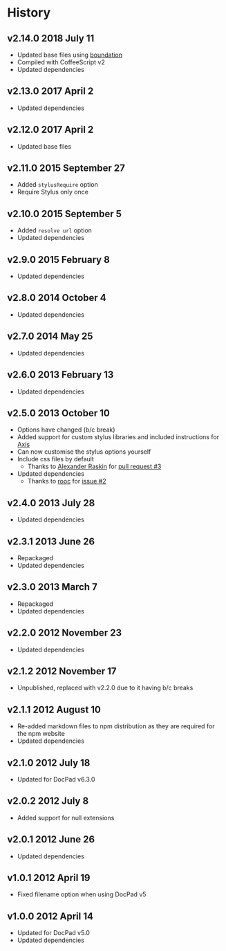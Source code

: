 # History

## v2.14.0 2018 July 11
- Updated base files using [boundation](https://github.com/bevry/boundation)
- Compiled with CoffeeScript v2
- Updated dependencies

## v2.13.0 2017 April 2
- Updated dependencies

## v2.12.0 2017 April 2
- Updated base files

## v2.11.0 2015 September 27
- Added `stylusRequire` option
- Require Stylus only once

## v2.10.0 2015 September 5
- Added `resolve url` option
- Updated dependencies

## v2.9.0 2015 February 8
- Updated dependencies

## v2.8.0 2014 October 4
- Updated dependencies

## v2.7.0 2014 May 25
- Updated dependencies

## v2.6.0 2013 February 13
- Updated dependencies

## v2.5.0 2013 October 10
- Options have changed (b/c break)
- Added support for custom stylus libraries and included instructions for [Axis](http://roots.cx/axis/)
- Can now customise the stylus options yourself
- Include css files by default
	- Thanks to [Alexander Raskin](https://github.com/intval) for [pull request #3](https://github.com/docpad/docpad-plugin-stylus/pull/3)
- Updated dependencies
	- Thanks to [rooc](https://github.com/rooc) for [issue #2](https://github.com/docpad/docpad-plugin-stylus/issues/2)

## v2.4.0 2013 July 28
- Updated dependencies

## v2.3.1 2013 June 26
- Repackaged
- Updated dependencies

## v2.3.0 2013 March 7
- Repackaged
- Updated dependencies

## v2.2.0 2012 November 23
- Updated dependencies

## v2.1.2 2012 November 17
- Unpublished, replaced with v2.2.0 due to it having b/c breaks

## v2.1.1 2012 August 10
- Re-added markdown files to npm distribution as they are required for the npm website
- Updated dependencies

## v2.1.0 2012 July 18
- Updated for DocPad v6.3.0

## v2.0.2 2012 July 8
- Added support for null extensions

## v2.0.1 2012 June 26
- Updated dependencies

## v1.0.1 2012 April 19
- Fixed filename option when using DocPad v5

## v1.0.0 2012 April 14
- Updated for DocPad v5.0
- Updated dependencies

